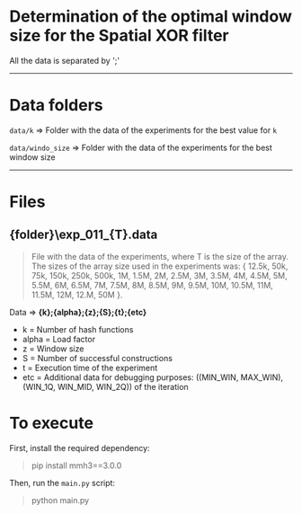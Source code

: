 # Determination of the optimal window size for the Spatial XOR filter

All the data is separated by ';'


---
# Data folders

`data/k` => Folder with the data of the experiments for the best value for `k`

`data/windo_size` => Folder with the data of the experiments for the best window size


---
# Files
## {folder}\exp_011_{T}.data
> File with the data of the experiments, where T is the size of the array.
> The sizes of the array size used in the experiments was: 
{ 12.5k, 50k, 75k, 150k, 250k, 500k, 1M, 1.5M, 2M, 2.5M, 3M, 3.5M, 4M, 4.5M, 5M, 5.5M, 6M, 6.5M, 7M, 7.5M, 8M, 8.5M, 9M, 9.5M, 10M, 10.5M, 11M, 11.5M, 12M, 12.M, 50M }.

Data => **{k};{alpha};{z};{S};{t};{etc}**

- k = Number of hash functions
- alpha = Load factor
- z = Window size
- S = Number of successful constructions
- t = Execution time of the experiment
- etc = Additional data for debugging purposes: ((MIN_WIN, MAX_WIN), (WIN_1Q, WIN_MID, WIN_2Q)) of the iteration


# To execute
First, install the required dependency:
> pip install mmh3==3.0.0

Then, run the `main.py` script:
> python main.py
